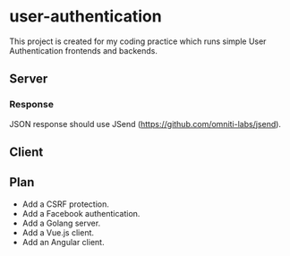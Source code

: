 # user-authentication
This project is created for my coding practice which runs simple User Authentication frontends and backends.
## Server
### Response
JSON response should use JSend (https://github.com/omniti-labs/jsend).
## Client

## Plan
- Add a CSRF protection.
- Add a Facebook authentication.
- Add a Golang server.
- Add a Vue.js client.
- Add an Angular client.
